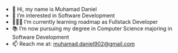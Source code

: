 - 👋 Hi, my name is Muhamad Daniel
- 👀 I’m interested in Software Development
- 🧑🏻‍💻 I’m currently learning roadmap as Fullstack Developer
- 📚 I’m now pursuing my degree in Computer Science majoring in Software Development
- 📫 Reach me at: muhamad.daniel902@gmail.com
  

<!---
MuhamadDaniel/MuhamadDaniel is a ✨ special ✨ repository because its `README.md` (this file) appears on your GitHub profile.
You can click the Preview link to take a look at your changes.
--->
